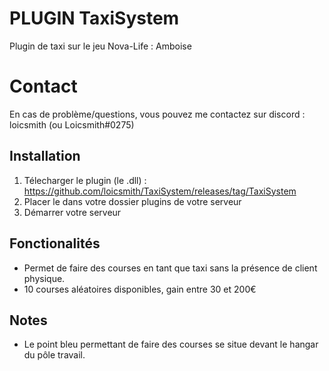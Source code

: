 # PLUGIN TaxiSystem

Plugin de taxi sur le jeu Nova-Life : Amboise

# Contact

En cas de problème/questions, vous pouvez me contactez sur discord : loicsmith (ou Loicsmith#0275)


## Installation
1. Télecharger le plugin (le .dll) : https://github.com/loicsmith/TaxiSystem/releases/tag/TaxiSystem
2. Placer le dans votre dossier plugins de votre serveur
3. Démarrer votre serveur

## Fonctionalités

- Permet de faire des courses en tant que taxi sans la présence de client physique.
- 10 courses aléatoires disponibles, gain entre 30 et 200€
  
## Notes

- Le point bleu permettant de faire des courses se situe devant le hangar du pôle travail.
